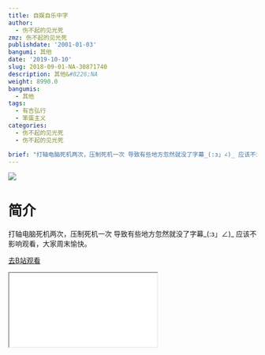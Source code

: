 ```yaml
---
title: 自娱自乐中字
author:
  - 伤不起的见光死
zmz: 伤不起的见光死
publishdate: '2001-01-03'
bangumi: 其他
date: '2019-10-10'
slug: 2018-09-01-NA-30871740
description: 其他&#8226;NA
weight: 8990.0
bangumis:
  - 其他
tags:
  - 有吉弘行
  - 笨蛋主义
categories:
  - 伤不起的见光死
  - 伤不起的见光死

brief: "打轴电脑死机两次，压制死机一次 导致有些地方忽然就没了字幕_(:з」∠)_ 应该不影响观看，大家周末愉快。"
---
```

![](https://raw.githubusercontent.com/tcgriffith/owaraisite/master/static/tmpimg/c2a130fc38fdc0bd60b0e16dc79fe8bbefe8a04c.jpg.480.jpg)
# 简介  
打轴电脑死机两次，压制死机一次
导致有些地方忽然就没了字幕_(:з」∠)_ 
应该不影响观看，大家周末愉快。  

[去B站观看](https://www.bilibili.com/video/av30871740/)
<div class ="resp-container"><iframe class="testiframe" src="//player.bilibili.com/player.html?aid=30871740"", scrolling="no", allowfullscreen="true" > </iframe></div> 
